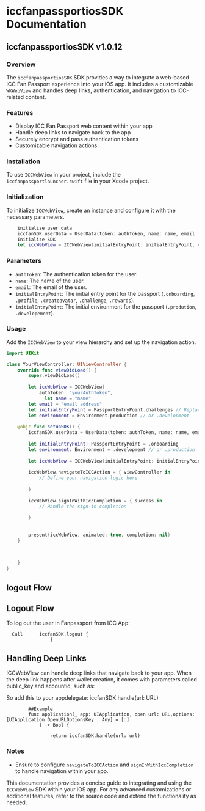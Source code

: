 # iccfanpassportiosSDK Documentation
## iccfanpassportiosSDK v1.0.12

### Overview

The `iccfanpassportiosSDK` SDK provides a way to integrate a web-based ICC Fan Passport experience into your iOS app. It includes a customizable `WKWebView` and handles deep links, authentication, and navigation to ICC-related content.

### Features

- Display ICC Fan Passport web content within your app
- Handle deep links to navigate back to the app
- Securely encrypt and pass authentication tokens
- Customizable navigation actions

### Installation

To use `ICCWebView` in your project, include the `iccfanpassportlauncher.swift` file in your Xcode project.

### Initialization

To initialize `ICCWebView`, create an instance and configure it with the necessary parameters.

```swift
    initialize user data
    iccfanSDK.userData = UserData(token: authToken, name: name, email: email)
    Initialize SDK
    let iccWebView = ICCWebView(initialEntryPoint: initialEntryPoint, environment: environment)

```

### Parameters

- `authToken`: The authentication token for the user.
- `name`: The name of the user.
- `email`: The email of the user.
- `initialEntryPoint`: The initial entry point for the passport (`.onboarding`, `.profile`, `.createavatar`, `.challenge`, `.rewards`).
- `initialEntryPoint`: The initial environment for the passport (`.prodution`, `.developement`).

### Usage

Add the `ICCWebView` to your view hierarchy and set up the navigation action.

```swift
import UIKit

class YourViewController: UIViewController {
    override func viewDidLoad() {
        super.viewDidLoad()
        
        let iccWebView = ICCWebView(
            authToken: "yourAuthToken",
              let name = "name"
        let email = "email address"
        let initialEntryPoint = PassportEntryPoint.challenges // Replace with actual entry point
        let environment = Environment.production // or .development
        
    @objc func setupSDK() {
        iccfanSDK.userData = UserData(token: authToken, name: name, email: email)
        
        let initialEntryPoint: PassportEntryPoint = .onboarding
        let environment: Environment = .development // or .production
        
        let iccWebView = ICCWebView(initialEntryPoint: initialEntryPoint, environment: environment)
        
        iccWebView.navigateToICCAction = { viewController in
            // Define your navigation logic here
           
        }
        
        iccWebView.signInWithIccCompletion = { success in
            // Handle the sign-in completion
            
        }
        
        
        present(iccWebView, animated: true, completion: nil)
    }

        
        
    }
}
```
## logout Flow
## Logout Flow

To log out the user in Fanpassport from ICC App:
    
      Call      iccfanSDK.logout {
                    }
           

## Handling Deep Links

ICCWebView can handle deep links that navigate back to your app. When the deep link happens after wallet creation, it comes with parameters called public_key and accountid, such as:

So add this to your appdelegate:
            iccfanSDK.handle(url: URL)
            
            ##Example
            func application(_ app: UIApplication, open url: URL,options: [UIApplication.OpenURLOptionsKey : Any] = [:]
                ) -> Bool {
            
                    return iccfanSDK.handle(url: url)
                



### Notes

- Ensure to configure `navigateToICCAction` and `signInWithIccCompletion` to handle navigation within your app.

This documentation provides a concise guide to integrating and using the `ICCWebView` SDK within your iOS app. For any advanced customizations or additional features, refer to the source code and extend the functionality as needed.
